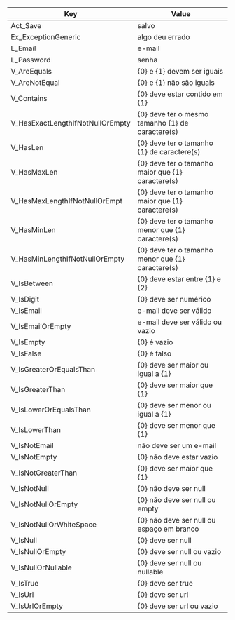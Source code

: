 Key | Value
--- | --- 
Act\_Save | salvo
Ex\_ExceptionGeneric | algo deu errado
L\_Email | e\-mail
L\_Password | senha
V\_AreEquals | \{0\} e \{1\} devem ser iguais
V\_AreNotEqual | \{0\} e \{1\} não são iguais
V\_Contains | \{0\} deve estar contido em \{1\}
V\_HasExactLengthIfNotNullOrEmpty | \{0\} deve ter o mesmo tamanho \{1\} de caractere\(s\)
V\_HasLen | \{0\} deve ter o tamanho \{1\} de caractere\(s\)
V\_HasMaxLen | \{0\} deve ter o tamanho maior que \{1\} caractere\(s\)
V\_HasMaxLengthIfNotNullOrEmpt | \{0\} deve ter o tamanho maior que \{1\} caractere\(s\)
V\_HasMinLen | \{0\} deve ter o tamanho menor que \{1\} caractere\(s\)
V\_HasMinLengthIfNotNullOrEmpty | \{0\} deve ter o tamanho menor que \{1\} caractere\(s\)
V\_IsBetween | \{0\} deve estar entre \{1\} e \{2\}
V\_IsDigit | \{0\} deve ser numérico
V\_IsEmail | e\-mail deve ser válido
V\_IsEmailOrEmpty | e\-mail deve ser válido ou vazio
V\_IsEmpty | \{0\} é vazio
V\_IsFalse | \{0\} é falso
V\_IsGreaterOrEqualsThan | \{0\} deve ser maior ou igual a \{1\}
V\_IsGreaterThan | \{0\} deve ser maior que \{1\}
V\_IsLowerOrEqualsThan | \{0\} deve ser menor ou igual a \{1\}
V\_IsLowerThan | \{0\} deve ser menor que \{1\}
V\_IsNotEmail | não deve ser um e\-mail
V\_IsNotEmpty | \{0\} não deve estar vazio
V\_IsNotGreaterThan | \{0\} deve ser maior que \{1\}
V\_IsNotNull | \{0\} não deve ser null
V\_IsNotNullOrEmpty | \{0\} não deve ser null ou empty
V\_IsNotNullOrWhiteSpace | \{0\} não deve ser null ou espaço em branco
V\_IsNull | \{0\} deve ser null
V\_IsNullOrEmpty | \{0\} deve ser null ou vazio
V\_IsNullOrNullable | \{0\} deve ser null ou nullable
V\_IsTrue | \{0\} deve ser true
V\_IsUrl | \{0\} deve ser url
V\_IsUrlOrEmpty | \{0\} deve ser url ou vazio
